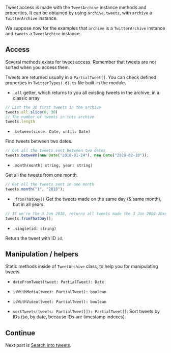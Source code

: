 Tweet access is made with the `TweetArchive` instance methods and properties. It can be obtained by using `archive.tweets`, with `archive` a `TwitterArchive` instance.

We suppose now for the examples that `archive` is a `TwitterArchive` instance and `tweets` a `TweetArchive` instance.

## Access

Several methods exists for tweet access.
Remember that tweets are not sorted when you access them.

Tweets are returned usually in a `PartialTweet[]`. You can check defined properties in `TwitterTypes(.d).ts` file built-in the module.

- `.all` getter, which returns to you all existing tweets in the archive, in a classic array

```ts
// List the 30 first tweets in the archive
tweets.all.slice(0, 30)
// The number of tweets in this archive
tweets.length
```

- `.between(since: Date, until: Date)`

Find tweets between two dates.

```ts
// Get all the tweets sent between two dates
tweets.between(new Date("2018-01-24"), new Date("2018-02-10"));
```

- `.month(month: string, year: string)`

Get all the tweets from one month.

```ts
// Get all the tweets sent in one month
tweets.month("1", "2018");
```

- `.fromThatDay()`
Get the tweets made on the same day (& same month), but in all years.

```ts
// If we're the 3 Jan 2018, returns all tweets made the 3 Jan 2004-20xx
tweets.fromThatDay();
```

- `.single(id: string)`

Return the tweet with ID `id`.

## Manipulation / helpers
Static methods inside of `TweetArchive` class, to help you for manipulating tweets. 

- `dateFromTweet(tweet: PartialTweet): Date`


- `isWithMedia(tweet: PartialTweet): boolean`


- `isWithVideo(tweet: PartialTweet): boolean`

- `sortTweets(tweets: PartialTweet[]): PartialTweet[]`: Sort tweets by IDs (so, by date, because IDs are timestamp indexes).


## Continue

Next part is [Search into tweets](https://github.com/alkihis/twitter-archive-reader/wiki/Search-into-tweets). 

